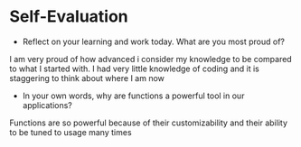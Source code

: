 # Self-Evaluation

- Reflect on your learning and work today. What are you most proud of?

I am very proud of how advanced i consider my knowledge to be compared to what I started with. I had very little knowledge of coding and it is staggering to think about where I am now

- In your own words, why are functions a powerful tool in our applications?

Functions are so powerful because of their customizability and their ability to be tuned to usage many times